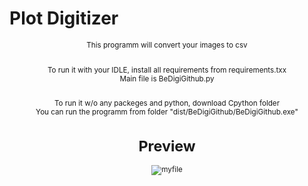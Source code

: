 <h1>Plot Digitizer</h1>

<center><small>
This programm will convert your images to csv

<br>To run it with your IDLE, install all requirements from requirements.txx
<br>Main file is BeDigiGithub.py

<br>To run it w/o any packeges and python, download Cpython folder
<br>You can run the programm from folder "dist/BeDigiGithub/BeDigiGithub.exe"

<h1>Preview</h1>

![myfile](https://media.giphy.com/media/jKlC3EelmEMBOgicRG/giphy.gif)

</center></small>
